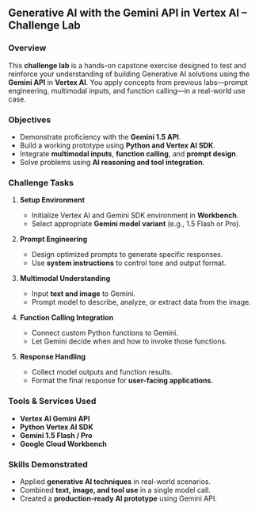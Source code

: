 ## **Generative AI with the Gemini API in Vertex AI – Challenge Lab**

### **Overview**
This **challenge lab** is a hands-on capstone exercise designed to test and reinforce your understanding of building Generative AI solutions using the **Gemini API** in **Vertex AI**. You apply concepts from previous labs—prompt engineering, multimodal inputs, and function calling—in a real-world use case.

### **Objectives**
- Demonstrate proficiency with the **Gemini 1.5 API**.
- Build a working prototype using **Python and Vertex AI SDK**.
- Integrate **multimodal inputs**, **function calling**, and **prompt design**.
- Solve problems using **AI reasoning and tool integration**.

### **Challenge Tasks**
1. **Setup Environment**
   - Initialize Vertex AI and Gemini SDK environment in **Workbench**.
   - Select appropriate **Gemini model variant** (e.g., 1.5 Flash or Pro).

2. **Prompt Engineering**
   - Design optimized prompts to generate specific responses.
   - Use **system instructions** to control tone and output format.

3. **Multimodal Understanding**
   - Input **text and image** to Gemini.
   - Prompt model to describe, analyze, or extract data from the image.

4. **Function Calling Integration**
   - Connect custom Python functions to Gemini.
   - Let Gemini decide when and how to invoke those functions.

5. **Response Handling**
   - Collect model outputs and function results.
   - Format the final response for **user-facing applications**.

### **Tools & Services Used**
- **Vertex AI Gemini API**
- **Python Vertex AI SDK**
- **Gemini 1.5 Flash / Pro**
- **Google Cloud Workbench**

### **Skills Demonstrated**
- Applied **generative AI techniques** in real-world scenarios.
- Combined **text, image, and tool use** in a single model call.
- Created a **production-ready AI prototype** using Gemini API.
